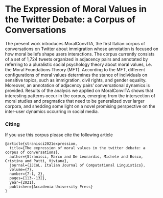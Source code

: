 # The Expression of Moral Values in the Twitter Debate: a Corpus of Conversations

The present work introduces MoralConvITA, the first Italian corpus of conversations on Twitter about immigration whose annotation is focused on how moral beliefs shape users interactions.
The corpus currently consists of a set of 1,724 tweets organized in adjacency pairs and annotated by referring to a pluralistic social psychology theory about moral values, i.e. the Moral Foundations Theory (MFT). According to the MFT, different configurations of moral values determines the stance of individuals on sensitive topics, such as immigration, civil rights, and gender equality. Moreover, an annotation of adjacency pairs’ conversational dynamics is provided.
Results of the analysis we applied on MoralConvITA shows that interesting patterns occur in the corpus, emerging from the intersection of moral studies and pragmatics that need to be generalized over larger corpora, and shedding some light on a novel promising perspective on the inter-user dynamics occurring in social media.



### Citing
If you use this corpus please cite the following article

```
@article{stranisci2021expression,
  title={The expression of moral values in the twitter debate: a corpus of conversations},
  author={Stranisci, Marco and De Leonardis, Michele and Bosco, Cristina and Patti, Viviana},
  journal={IJCoL. Italian Journal of Computational Linguistics},
  volume={7},
  number={7-1, 2},
  pages={113--132},
  year={2021},
  publisher={Accademia University Press}
}
```

